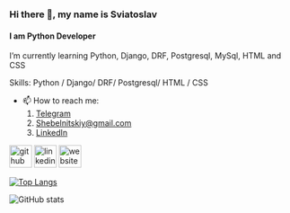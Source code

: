 ### Hi there 👋, my name is Sviatoslav
#### I am Python Developer

I’m currently learning Python, Django, DRF, Postgresql, MySql, HTML and CSS


Skills: Python / Django/ DRF/ Postgresql/ HTML / CSS 

- 📫 How to reach me:
  1. [Telegram](https://t.me/shebelnitskiy)
  2. [Shebelnitskiy@gmail.com](mailto:Shebelnitskiy@gmail.com)
  3. [LinkedIn](https://www.linkedin.com/in/shebelnitskii/)


[<img src='https://cdn.jsdelivr.net/npm/simple-icons@3.0.1/icons/github.svg' alt='github' height='40'>](https://github.com/Shebelnitskii)  [<img src='https://cdn.jsdelivr.net/npm/simple-icons@3.0.1/icons/linkedin.svg' alt='linkedin' height='40'>](https://www.linkedin.com/in/sviatoslav-shebelnitskii-10a166281//)  [<img src='https://cdn.jsdelivr.net/npm/simple-icons@3.0.1/icons/icloud.svg' alt='website' height='40'>](https://t.me/shebelnitskiy)  

[![Top Langs](https://github-readme-stats.vercel.app/api/top-langs/?username=Shebelnitskii)](https://github.com/anuraghazra/github-readme-stats)

![GitHub stats](https://github-readme-stats.vercel.app/api?username=Shebelnitskii&show_icons=true)  


